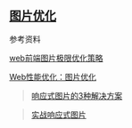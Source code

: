 
## [图片优化](./web前端图片极限优化策略.md)

参考资料

[web前端图片极限优化策略](https://my.oschina.net/zhangstephen/blog/597367)

[Web性能优化：图片优化](https://segmentfault.com/a/1190000002582925)

 > [响应式图片的3种解决方案](http://caibaojian.com/3-solutions-for-responsive-image.html)
  
 > [实战响应式图片](http://efe.baidu.com/blog/responsive-images-in-practice/)
